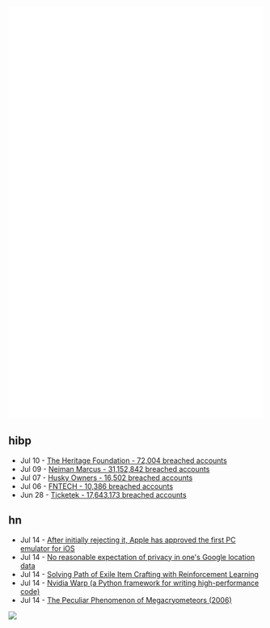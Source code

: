 ![Metrics](https://raw.githubusercontent.com/phixion/phixion/master/metrics.svg)

## hibp

<!--
for https://github.com/phixion/phixion/blob/main/.github/workflows/feeds.yml
-->
<!--START_SECTION:haveibeenpwnd-->
- Jul 10 - [The Heritage Foundation - 72,004 breached accounts](https://haveibeenpwned.com/PwnedWebsites#TheHeritageFoundation)
- Jul 09 - [Neiman Marcus - 31,152,842 breached accounts](https://haveibeenpwned.com/PwnedWebsites#NeimanMarcus)
- Jul 07 - [Husky Owners - 16,502 breached accounts](https://haveibeenpwned.com/PwnedWebsites#HuskyOwners)
- Jul 06 - [FNTECH - 10,386 breached accounts](https://haveibeenpwned.com/PwnedWebsites#RobloxDeveloperConference2024)
- Jun 28 - [Ticketek - 17,643,173 breached accounts](https://haveibeenpwned.com/PwnedWebsites#Ticketek)
<!--END_SECTION:haveibeenpwnd-->

## hn

<!--
for https://github.com/phixion/phixion/blob/main/.github/workflows/feeds.yml
-->
<!--START_SECTION:hn-->
- Jul 14 - [After initially rejecting it, Apple has approved the first PC emulator for iOS](https://www.theverge.com/2024/7/13/24198015/apple-utm-se-pc-os-emulator-for-ios)
- Jul 14 - [No reasonable expectation of privacy in one's Google location data](https://fourthamendment.com/?p=58338)
- Jul 14 - [Solving Path of Exile Item Crafting with Reinforcement Learning](https://dennybritz.com/posts/poe-crafting/)
- Jul 14 - [Nvidia Warp (a Python framework for writing high-performance code)](https://nvidia.github.io/warp/)
- Jul 14 - [The Peculiar Phenomenon of Megacryometeors (2006)](https://www.damninteresting.com/the-peculiar-phenomenon-of-megacryometeors/)
<!--END_SECTION:hn-->

<!--
for https://yhype.me
-->
![](https://hit.yhype.me/github/profile?user_id=13013670)
